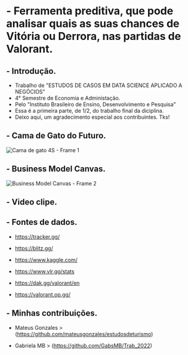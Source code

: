 # - Ferramenta preditiva, que pode analisar quais as suas chances de Vitória ou Derrora, nas partidas de Valorant.

## - Introdução.

- Trabalho de "ESTUDOS DE CASOS EM DATA SCIENCE APLICADO A NEGÓCIOS"
- 4° Semestre de Economia e Administação.
- Pelo "Instituto Brasileiro de Ensino, Desenvolvimento e Pesquisa"
- Essa é a primeira parte, de 1/2, do trabalho final da diciplina.
- Deixo aqui, um agradecimento especial aos contribuintes. Tks!

## - Cama de Gato do Futuro.

![Cama de gato 4S - Frame 1](https://user-images.githubusercontent.com/115800499/196940952-e788f59b-4642-4a74-9974-017655e6a13b.jpg)

## - Business Model Canvas.

![Business Model Canvas - Frame 2](https://user-images.githubusercontent.com/115800499/197261178-2c2ff48e-828f-4c4a-b5d1-c6bd6073eed7.jpg)

## - Video clipe.

## - Fontes de dados.

- https://tracker.gg/

- https://blitz.gg/

- https://www.kaggle.com/

- https://www.vlr.gg/stats

- https://dak.gg/valorant/en

- https://valorant.op.gg/

## - Minhas contribuições.

- Mateus Gonzales > (https://github.com/mateusgonzales/estudosdeturismo)

- Gabriela MB > (https://github.com/GabsMB/Trab_2022)
